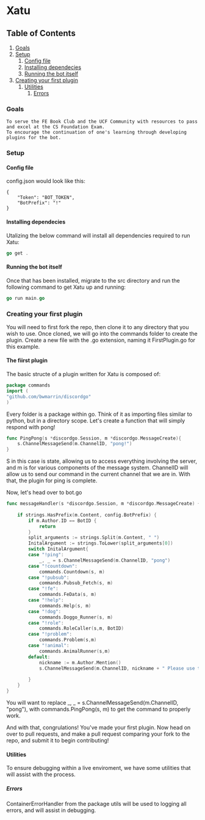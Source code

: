 # Xatu
## Table of Contents
1. [Goals](#goals)
2. [Setup](#setup)
    1. [Config file](#config-file)
    2. [Installing dependecies](#installing-dependecies)
    3. [Running the bot itself](#running-the-bot-itself)
3. [Creating your first plugin](#creating-your-first-plugin)
	1. [Utilities](#utilities)
		1. [Errors](#errors)
### Goals
    To serve the FE Book Club and the UCF Community with resources to pass and excel at the CS Foundation Exam.
    To encourage the continuation of one's learning through developing plugins for the bot.
### Setup
#### Config file
config.json would look like this:
```
{
    "Token": "BOT_TOKEN",
    "BotPrefix": "!"
}
```
#### Installing dependecies
Utalizing the below command will install all dependencies required to run Xatu:
```go
go get .
```
#### Running the bot itself
Once that has been installed, migrate to the src directory and run the following command to get Xatu up and running:
```go
go run main.go
```
### Creating your first plugin
You will need to first fork the repo, then clone it to any directory that you wish to use.
Once cloned, we will go into the commands folder to create the plugin.
Create a new file with the .go extension, naming it FirstPlugin.go for this example.
#### The fiirst plugin
The basic structe of a plugin written for Xatu is composed of:
```go
package commands
import (
"github.com/bwmarrin/discordgo"
)
```
Every folder is a package within go. Think of it as importing files similar to python, but in a directory scope.
Let's create a function that will simply respond with pong!
```go
func PingPong(s *discordgo.Session, m *discordgo.MessageCreate){
    s.ChannelMessageSend(m.ChannelID, "pong!")
}
```
S in this case is state, allowing us to access everything involving the server, and m is for various components of the message system. ChannelID will allow us to send our command in the current channel that we are in. With that, the plugin for ping is complete.

Now, let's head over to bot.go
```go
func messageHandler(s *discordgo.Session, m *discordgo.MessageCreate) {
	
	if strings.HasPrefix(m.Content, config.BotPrefix) {
		if m.Author.ID == BotID {
			return
		}
		split_arguments := strings.Split(m.Content, " ")
		InitalArgument := strings.ToLower(split_arguments[0])
		switch InitalArgument{
		case "!ping":
			_, _ = s.ChannelMessageSend(m.ChannelID, "pong")
		case "!countdown":
			commands.Countdown(s, m)
		case "!pubsub":
			commands.Pubsub_Fetch(s, m)
		case "!fe":
			commands.FeData(s, m)
		case "!help":
			commands.Help(s, m)
		case "!dog":
			commands.Doggo_Runner(s, m)
		case "!role":
			commands.RoleCaller(s,m, BotID)
		case "!problem":
			commands.Problem(s,m)
		case "!animal":
			commands.AnimalRunner(s,m)
		default:
			nickname := m.Author.Mention()
			s.ChannelMessageSend(m.ChannelID, nickname + " Please use the help command to see our current commands!")
		
		}
	}
}
```
You will want to replace _, _ = s.ChannelMessageSend(m.ChannelID, "pong"), with commands.PingPong(s, m) to get the command to properly work.

And with that, congrulations! You've made your first plugin. Now head on over to pull requests, and make a pull request comparing your fork to the repo, and submit it to begin contributing!

#### Utilities
To ensure debugging within a live enviroment, we have some utilities that will assist with the process.

##### Errors
ContainerErrorHandler from the package utils will be used to logging all errors, and will assist in debugging.



